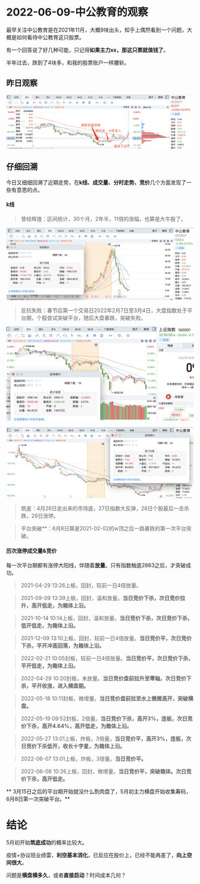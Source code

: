# 2022-06-09-中公教育的观察

最早关注中公教育是在2021年11月，大概9块出头，知乎上偶然看到一个问题，大概是如何看待中公教育这只股票。

有一个回答说了好几种可能，只记得**如果主力xx，那这只票就值钱了**。

半年过去，跌到了4块多，和我的股票账户一样腰斩。

## 昨日观察

![img](resource/2022-06-08_zgjy.png)

## 仔细回溯

今日又细细回溯了近期走势，在**k线、成交量、分时走势、竞价**几个方面发现了一些有意思的点。

#### k线

> 曾经辉煌：区间统计，30个月，2年半，11倍的涨幅，也算是大牛股了。

![img](resource/2022-06-09_zgjy_month.png)




> 反抗失败：春节后第一个交易日2022年2月7日至3月4日，大盘指数处于平台期，个股尝试突破平台，随后大盘暴跌，突破失败。

![img](resource/2022-06-09_szzs_02_07.png)

![img](resource/2022-06-09_zgjy_02_07.png)




> 筑底：4月26日走出来的市场底，27日指数大反弹，28日个股最后一击杀跌，29日涨停。

> 平台突破**：6月8日算是2021-02-02的w顶之后一路暴跌的第一次平台突破。

#### 历次涨停成交量&竞价

每一次平台期都有涨停大阳线，伴随着**放量**。只有指数触底2863之后，才突破成功。

> 2021-04-29 13:26上板，回封，较前一日4倍放量。

> 2021-09-09 13:39上板，回封，温和放量。**当日竞价下杀，次日竞价拉升，高开低走，为箱体上沿。**

> 2021-10-14 10:14上板，回封，温和放量。**当日竞价下杀，次日竞价下杀，低开低走，为箱体上沿。**

> 2021-12-09 13:10上板，回封，较前一日4倍放量。**当日竞价平，次日竞价下杀，平开冲高回落，为箱体上沿。**

> 2022-02-21 10:05封板，较前一日4倍放量。**当日竞价平，次日竞价下杀，平开低走，为箱体上沿。**

> 2022-04-29 10:20封板，未放量。**当日竞价盘前拉升至零轴，次日竞价下杀，平开收涨，进入横盘期。**

> 2022-05-18 10:11封板，微增量。**当日竞价盘前拉至水上微微高开，突破横盘。**

> 2022-05-19 09:52封板，2倍量。**当日竞价下杀，高开3%，连板，次日竞价下杀，高开4.64%，高开低走，为箱体上沿。**

> 2022-05-27 13:01上板，炸板，3倍量。**当日竞价平，高开3%，连板，次日竞价下杀低开，收长十字星，为箱体上沿。**

> 2022-06-07 13:01上板，炸板，3倍量。**当日竞价平。**

> 2022-06-08 10:26上板，回封，微增量。**当日竞价平，突破箱体。次日竞价下杀，高开低走。**


** 3月15日之后的平台期开始就没什么割肉盘了，5月初主力横盘开始收集筹码，6月8日第一次突破平台。**


# 结论

5月初开始**筑底成功**的概率比较大。

疫情+协议班业绩雷，**利空基本消化**，已反应在股价上，已经不能再差了，**向上空间很大**。

问题是**横盘横多久**，或者**直接启动**？时间成本几何？

